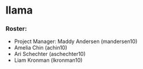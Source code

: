 # llama

### Roster:
* Project Manager: Maddy Andersen (mandersen10)
* Amelia Chin (achin10)
* Ari Schechter (aschechter10)
* Liam Kronman (lkronman10)

